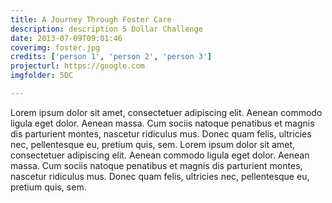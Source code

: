 ```yaml
---
title: A Journey Through Foster Care
description: description 5 Dollar Challenge
date: 2013-07-09T09:01:46
coverimg: foster.jpg
credits: ['person 1', 'person 2', 'person 3']
projecturl: https://google.com
imgfolder: 5DC

---
```


Lorem ipsum dolor sit amet, consectetuer adipiscing elit. Aenean commodo ligula
  eget dolor. Aenean massa. Cum sociis natoque penatibus et magnis dis parturient
  montes, nascetur ridiculus mus. Donec quam felis, ultricies nec, pellentesque
  eu, pretium quis, sem. Lorem ipsum dolor sit amet, consectetuer adipiscing elit. Aenean commodo ligula
  eget dolor. Aenean massa. Cum sociis natoque penatibus et magnis dis parturient
  montes, nascetur ridiculus mus. Donec quam felis, ultricies nec, pellentesque
eu, pretium quis, sem.
